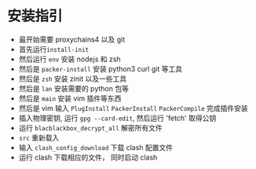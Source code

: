 # 安装指引

- 最开始需要 proxychains4 以及 git
- 首先运行`install-init`
- 然后运行 `env` 安装 nodejs 和 zsh
- 然后是 `packer-install` 安装 python3 curl git 等工具
- 然后是 `zsh` 安装 zinit 以及一些工具
- 然后是 `lan` 安装需要的 python 包等
- 然后是 `main` 安装 vim 插件等东西
- 然后是 vim 输入 `PlugInstall` `PackerInstall`  `PackerCompile` 完成插件安装
- 插入物理密钥, 运行 `gpg --card-edit`, 然后运行 'fetch' 取得公钥
- 运行 `blacblackbox_decrypt_all` 解密所有文件
- `src` 重新载入
- 输入 `clash_config_download` 下载 clash 配置文件
- 运行 clash 下载相应的文件， 同时启动 clash
